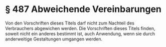 # § 487 Abweichende Vereinbarungen
Von den Vorschriften dieses Titels darf nicht zum Nachteil des Verbrauchers abgewichen werden. Die Vorschriften dieses Titels finden, soweit nicht ein anderes bestimmt ist, auch Anwendung, wenn sie durch anderweitige Gestaltungen umgangen werden.